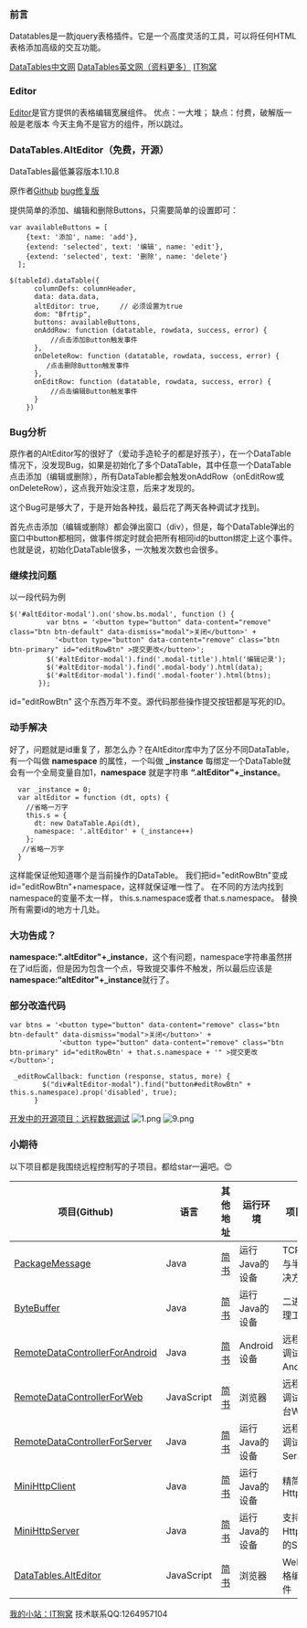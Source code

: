 ### 前言
Datatables是一款jquery表格插件。它是一个高度灵活的工具，可以将任何HTML表格添加高级的交互功能。

[DataTables中文网](http://www.datatables.club/)
[DataTables英文网（资料更多）](https://datatables.net/)
[IT狗窝](http://itgowo.com)
### Editor
[Editor](https://editor.datatables.net/)是官方提供的表格编辑宽展组件。
优点：一大堆；
缺点：付费，破解版一般是老版本
今天主角不是官方的组件，所以跳过。

### DataTables.AltEditor（免费，开源）

DataTables最低兼容版本1.10.8

原作者[Github](https://github.com/KasperOlesen/DataTable-AltEditor)
[bug修复版](https://github.com/itgowo/DataTables.AltEditor)

提供简单的添加、编辑和删除Buttons，只需要简单的设置即可：
```
var availableButtons = [
    {text: '添加', name: 'add'},
    {extend: 'selected', text: '编辑', name: 'edit'},
    {extend: 'selected', text: '删除', name: 'delete'}
  ];
```
```  
$(tableId).dataTable({
      columnDefs: columnHeader,
      data: data.data,
      altEditor: true,     // 必须设置为true
      dom: "Bfrtip",
      buttons: availableButtons,
      onAddRow: function (datatable, rowdata, success, error) {
          //点击添加Button触发事件
      },
      onDeleteRow: function (datatable, rowdata, success, error) {
         /点击删除Button触发事件
      },
      onEditRow: function (datatable, rowdata, success, error) {
          //点击编辑Button触发事件
      }
    })
```


### Bug分析
原作者的AltEditor写的很好了（爱动手造轮子的都是好孩子），在一个DataTable情况下，没发现Bug，如果是初始化了多个DataTable，其中任意一个DataTable点击添加（编辑或删除），所有DataTable都会触发onAddRow（onEditRow或onDeleteRow），这点我开始没注意，后来才发现的。

这个Bug可是够大了，于是开始各种找，最后花了两天各种调试才找到。

首先点击添加（编辑或删除）都会弹出窗口（div），但是，每个DataTable弹出的窗口中button都相同，做事件绑定时就会把所有相同id的button绑定上这个事件。也就是说，初始化DataTable很多，一次触发次数也会很多。

### 继续找问题
以一段代码为例
 ```
 $('#altEditor-modal').on('show.bs.modal', function () {
          var btns = '<button type="button" data-content="remove" class="btn btn-default" data-dismiss="modal">关闭</button>' +
            '<button type="button" data-content="remove" class="btn btn-primary" id="editRowBtn" >提交更改</button>';
          $('#altEditor-modal').find('.modal-title').html('编辑记录');
          $('#altEditor-modal').find('.modal-body').html(data);
          $('#altEditor-modal').find('.modal-footer').html(btns);
        });
```
id="editRowBtn" 这个东西万年不变。源代码那些操作提交按钮都是写死的ID。

### 动手解决

好了，问题就是id重复了，那怎么办？在AltEditor库中为了区分不同DataTable，有一个叫做 **namespace** 的属性，一个叫做 **_instance** 每绑定一个DataTable就会有一个全局变量自加1，**namespace** 就是字符串 **“.altEditor"+_instance**。

``` 
  var _instance = 0;
  var altEditor = function (dt, opts) {
    //省略一万字
    this.s = {
      dt: new DataTable.Api(dt),
      namespace: '.altEditor' + (_instance++)
    };
   //省略一万字
  }
```
这样能保证他知道哪个是当前操作的DataTable。
我们把id="editRowBtn"变成id="editRowBtn"+namespace，这样就保证唯一性了。
在不同的方法内找到namespace的变量不太一样， this.s.namespace或者 that.s.namespace。
替换所有需要id的地方十几处。

### 大功告成？
**namespace:".altEditor"+_instance**，这个有问题，namespace字符串虽然拼在了id后面，但是因为包含一个点，导致提交事件不触发，所以最后应该是**namespace:“altEditor"+_instance**就行了。
### 部分改造代码
```
var btns = '<button type="button" data-content="remove" class="btn btn-default" data-dismiss="modal">关闭</button>' +
            '<button type="button" data-content="remove" class="btn btn-primary" id="editRowBtn' + that.s.namespace + '" >提交更改</button>';

 _editRowCallback: function (response, status, more) {
        $("div#altEditor-modal").find("button#editRowBtn" + this.s.namespace).prop('disabled', true);
      }
```

[开发中的开源项目：远程数据调试](https://www.jianshu.com/p/75c2e4f9fde3)
![1.png](https://upload-images.jianshu.io/upload_images/3213604-871579b0e8c90820.png?imageMogr2/auto-orient/strip%7CimageView2/2/w/1240)
![9.png](https://upload-images.jianshu.io/upload_images/3213604-c257a3d999d561ff.png?imageMogr2/auto-orient/strip%7CimageView2/2/w/1240)

### 小期待
以下项目都是我围绕远程控制写的子项目。都给star一遍吧。😍

|项目(Github)|语言|其他地址|运行环境|项目说明|
|---|---|---|---|---|
|[PackageMessage](https://github.com/itgowo/PackageMessage)|Java|[简书](https://www.jianshu.com/p/8a4a0ba2f54a)|运行Java的设备|TCP粘包与半包解决方案|
|[ByteBuffer](https://github.com/itgowo/ByteBuffer)|Java|[简书](https://www.jianshu.com/p/ba68224f30e4)|运行Java的设备|二进制处理工具类|
|[RemoteDataControllerForAndroid](https://github.com/itgowo/RemoteDataControllerForAndroid)|Java|[简书](https://www.jianshu.com/p/eb692f5709e3)|Android设备|远程数据调试Android端|
|[RemoteDataControllerForWeb](https://github.com/itgowo/RemoteDataControllerForWeb)|JavaScript|[简书](https://www.jianshu.com/p/75747ff4667f)|浏览器|远程数据调试控制台Web端|
|[RemoteDataControllerForServer](https://github.com/itgowo/RemoteDataControllerForServer)|Java|[简书](https://www.jianshu.com/p/3858c7e26a98)|运行Java的设备|远程数据调试Server端|
|[MiniHttpClient](https://github.com/itgowo/MiniHttpClient)|Java|[简书](https://www.jianshu.com/p/41b0917271d3)|运行Java的设备|精简的HttpClient|
|[MiniHttpServer](https://github.com/itgowo/MiniHttpServer)|Java|[简书](https://www.jianshu.com/p/de98fa07140d)|运行Java的设备|支持部分Http协议的Server|
|[DataTables.AltEditor](https://github.com/itgowo/DataTables.AltEditor)|JavaScript|[简书](https://www.jianshu.com/p/a28d5a4c333b)|浏览器|Web端表格编辑组件|

[我的小站：IT狗窝](http://itgowo.com)
技术联系QQ:1264957104
